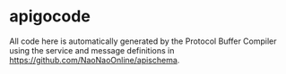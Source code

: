 # apigocode

All code here is automatically generated by the Protocol Buffer Compiler using
the service and message definitions in https://github.com/NaoNaoOnline/apischema.
